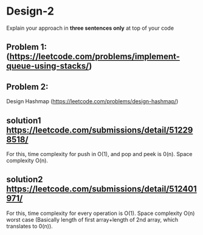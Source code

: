 # Design-2

Explain your approach in **three sentences only** at top of your code


## Problem 1: (https://leetcode.com/problems/implement-queue-using-stacks/)


## Problem 2:
Design Hashmap (https://leetcode.com/problems/design-hashmap/)


## solution1 https://leetcode.com/submissions/detail/512298518/   
For this, time complexity for push in O(1), and pop and peek is 0(n). Space complexity O(n).

## solution2 https://leetcode.com/submissions/detail/512401971/
For this, time complexity for every operation is O(1). Space complexity O(n) worst case (Basically length of first array+length of 2nd array, which translates to 0(n)).



